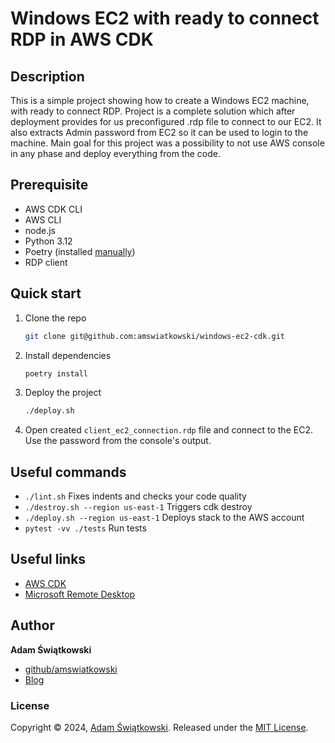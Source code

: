 
# Windows EC2 with ready to connect RDP in AWS CDK

## Description
This is a simple project showing how to create a Windows EC2 machine, with ready to connect RDP. Project is a complete solution which after deployment provides for us preconfigured .rdp file to connect to our EC2. It also extracts Admin password from EC2 so it can be used to login to the machine. Main goal for this project was a possibility to not use AWS console in any phase and deploy everything from the code.

## Prerequisite
 * AWS CDK CLI
 * AWS CLI
 * node.js
 * Python 3.12
 * Poetry (installed [manually](https://python-poetry.org/docs/#installing-manually))
 * RDP client

## Quick start
1. Clone the repo
   ```sh
   git clone git@github.com:amswiatkowski/windows-ec2-cdk.git
   ```
2. Install dependencies
    ```sh
    poetry install
    ```
3. Deploy the project
   ```sh
   ./deploy.sh
   ```
4. Open created `client_ec2_connection.rdp` file and connect to the EC2. Use the password from the console's output.


## Useful commands
 * `./lint.sh`          Fixes indents and checks your code quality
 * `./destroy.sh --region us-east-1`       Triggers cdk destroy
 * `./deploy.sh --region us-east-1`        Deploys stack to the AWS account
 * `pytest -vv ./tests` Run tests

## Useful links
* [AWS CDK](https://docs.aws.amazon.com/cdk/v2/guide/cli.html)
* [Microsoft Remote Desktop](https://apps.microsoft.com/detail/9wzdncrfj3ps?hl=en-US&gl=US)

## Author
**Adam Świątkowski**
* [github/amswiatkowski](https://github.com/amswiatkowski)
* [Blog](https://cloudybarz.com/)

### License
Copyright © 2024, [Adam Świątkowski](https://github.com/amswiatkowski).
Released under the [MIT License](LICENSE).

